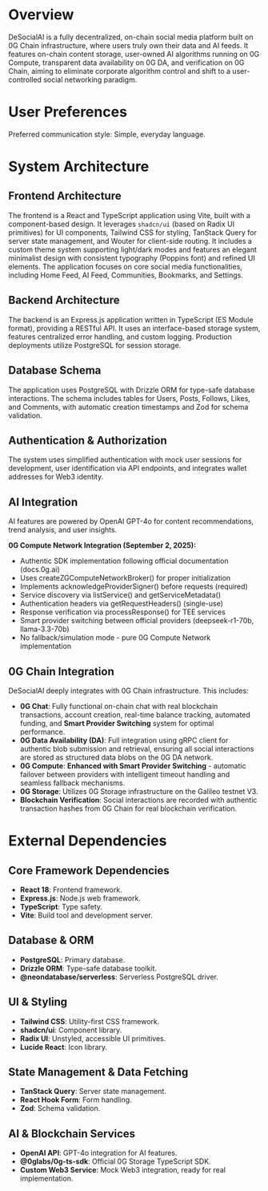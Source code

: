 # Overview
DeSocialAI is a fully decentralized, on-chain social media platform built on 0G Chain infrastructure, where users truly own their data and AI feeds. It features on-chain content storage, user-owned AI algorithms running on 0G Compute, transparent data availability on 0G DA, and verification on 0G Chain, aiming to eliminate corporate algorithm control and shift to a user-controlled social networking paradigm.

# User Preferences
Preferred communication style: Simple, everyday language.

# System Architecture

## Frontend Architecture
The frontend is a React and TypeScript application using Vite, built with a component-based design. It leverages `shadcn/ui` (based on Radix UI primitives) for UI components, Tailwind CSS for styling, TanStack Query for server state management, and Wouter for client-side routing. It includes a custom theme system supporting light/dark modes and features an elegant minimalist design with consistent typography (Poppins font) and refined UI elements. The application focuses on core social media functionalities, including Home Feed, AI Feed, Communities, Bookmarks, and Settings.

## Backend Architecture
The backend is an Express.js application written in TypeScript (ES Module format), providing a RESTful API. It uses an interface-based storage system, features centralized error handling, and custom logging. Production deployments utilize PostgreSQL for session storage.

## Database Schema
The application uses PostgreSQL with Drizzle ORM for type-safe database interactions. The schema includes tables for Users, Posts, Follows, Likes, and Comments, with automatic creation timestamps and Zod for schema validation.

## Authentication & Authorization
The system uses simplified authentication with mock user sessions for development, user identification via API endpoints, and integrates wallet addresses for Web3 identity.

## AI Integration
AI features are powered by OpenAI GPT-4o for content recommendations, trend analysis, and user insights. 

**0G Compute Network Integration (September 2, 2025):**
- Authentic SDK implementation following official documentation (docs.0g.ai)
- Uses createZGComputeNetworkBroker() for proper initialization
- Implements acknowledgeProviderSigner() before requests (required)
- Service discovery via listService() and getServiceMetadata()
- Authentication headers via getRequestHeaders() (single-use)
- Response verification via processResponse() for TEE services
- Smart provider switching between official providers (deepseek-r1-70b, llama-3.3-70b)
- No fallback/simulation mode - pure 0G Compute Network implementation

## 0G Chain Integration
DeSocialAI deeply integrates with 0G Chain infrastructure. This includes:
- **0G Chat**: Fully functional on-chain chat with real blockchain transactions, account creation, real-time balance tracking, automated funding, and **Smart Provider Switching** system for optimal performance.
- **0G Data Availability (DA)**: Full integration using gRPC client for authentic blob submission and retrieval, ensuring all social interactions are stored as structured data blobs on the 0G DA network.
- **0G Compute**: **Enhanced with Smart Provider Switching** - automatic failover between providers with intelligent timeout handling and seamless fallback mechanisms.
- **0G Storage**: Utilizes 0G Storage infrastructure on the Galileo testnet V3.
- **Blockchain Verification**: Social interactions are recorded with authentic transaction hashes from 0G Chain for real blockchain verification.

# External Dependencies

## Core Framework Dependencies
- **React 18**: Frontend framework.
- **Express.js**: Node.js web framework.
- **TypeScript**: Type safety.
- **Vite**: Build tool and development server.

## Database & ORM
- **PostgreSQL**: Primary database.
- **Drizzle ORM**: Type-safe database toolkit.
- **@neondatabase/serverless**: Serverless PostgreSQL driver.

## UI & Styling
- **Tailwind CSS**: Utility-first CSS framework.
- **shadcn/ui**: Component library.
- **Radix UI**: Unstyled, accessible UI primitives.
- **Lucide React**: Icon library.

## State Management & Data Fetching
- **TanStack Query**: Server state management.
- **React Hook Form**: Form handling.
- **Zod**: Schema validation.

## AI & Blockchain Services
- **OpenAI API**: GPT-4o integration for AI features.
- **@0glabs/0g-ts-sdk**: Official 0G Storage TypeScript SDK.
- **Custom Web3 Service**: Mock Web3 integration, ready for real implementation.